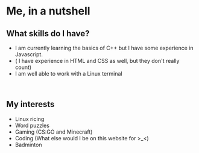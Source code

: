 # Me, in a nutshell

## What skills do I have?
* I am currently learning the basics of C++ but I have some experience in Javascript.
* ( I have experience in HTML and CSS as well, but they don't really count)
* I am well able to work with a Linux terminal
</br>

## My interests
* Linux ricing
* Word puzzles
* Gaming (CS:GO and Minecraft)
* Coding (What else would I be on this website for >_<)
* Badminton



